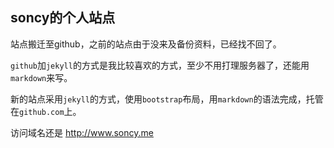 ## soncy的个人站点

站点搬迁至github，之前的站点由于没来及备份资料，已经找不回了。

`github`加`jekyll`的方式是我比较喜欢的方式，至少不用打理服务器了，还能用`markdown`来写。

新的站点采用`jekyll`的方式，使用`bootstrap`布局，用`markdown`的语法完成，托管在`github.com`上。

访问域名还是 <http://www.soncy.me>
